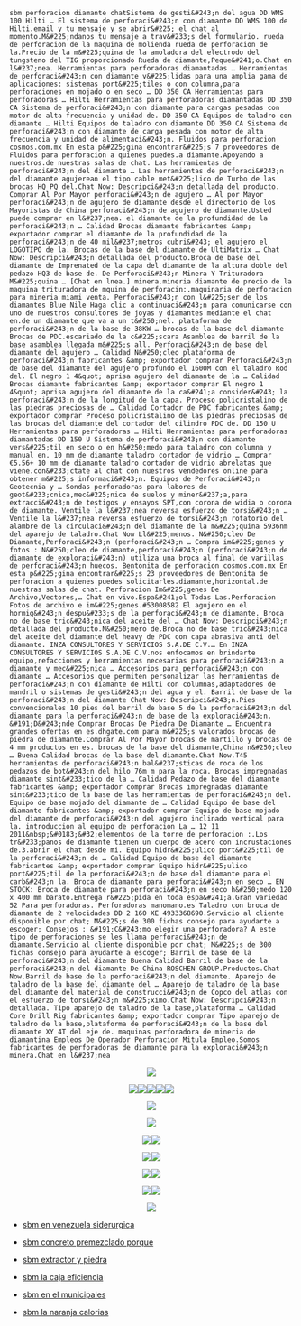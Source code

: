 
```
sbm perforacion diamante chatSistema de gesti&#243;n del agua DD WMS 100 Hilti … El sistema de perforaci&#243;n con diamante DD WMS 100 de Hilti.email y tu mensaje y se abrir&#225; el chat al momento.M&#225;ndanos tu mensaje a trav&#233;s del formulario. rueda de perforacion de la maquina de molienda rueda de perforacion de la.Precio de la m&#225;quina de la amoladora del electrodo del tungsteno del TIG proporcionado Rueda de diamante,Peque&#241;o.Chat en l&#237;nea. Herramientas para perforadoras diamantadas … Herramientas de perforaci&#243;n con diamante v&#225;lidas para una amplia gama de aplicaciones: sistemas port&#225;tiles o con columna,para perforaciones en mojado o en seco … DD 350 CA Herramientas para perforadoras … Hilti Herramientas para perforadoras diamantadas DD 350 CA Sistema de perforaci&#243;n con diamante para cargas pesadas con motor de alta frecuencia y unidad de. DD 350 CA Equipos de taladro con diamante … Hilti Equipos de taladro con diamante DD 350 CA Sistema de perforaci&#243;n con diamante de carga pesada con motor de alta frecuencia y unidad de alimentaci&#243;n. Fluidos para perforacion cosmos.com.mx En esta p&#225;gina encontrar&#225;s 7 proveedores de Fluidos para perforacion a quienes puedes.a diamante.Apoyando a nuestros.de nuestras salas de chat. Las herramientas de perforaci&#243;n del diamante … Las herramientas de perforaci&#243;n del diamante agujerean el tipo cable met&#225;lico de Turbo de las brocas HQ PQ del.Chat Now: Descripci&#243;n detallada del producto. Comprar Al Por Mayor perforaci&#243;n de agujero … Al por Mayor perforaci&#243;n de agujero de diamante desde el directorio de los Mayoristas de China perforaci&#243;n de agujero de diamante.Usted puede comprar en l&#237;nea. el diamante de la profundidad de la perforaci&#243;n … Calidad Brocas diamante fabricantes &amp; exportador comprar el diamante de la profundidad de la perforaci&#243;n de 40 mil&#237;metros cubri&#243; el agujero el LOGOTIPO de la. Brocas de la base del diamante de UltiMatrix … Chat Now: Descripci&#243;n detallada del producto.Broca de base del diamante de Imprenated de la capa del diamante de la altura doble del pedazo HQ3 de base de. De Perforaci&#243;n Minera Y Trituradora M&#225;quina … [Chat en lnea.] minera.mineria diamante de precio de la maquina trituradora de mquina de perforacin:.maquinaria de perforacion para mineria miami venta. Perforaci&#243;n con l&#225;ser de los diamantes Blue Nile Haga clic a continuaci&#243;n para comunicarse con uno de nuestros consultores de joyas y diamantes mediante el chat en.de un diamante que va a un t&#250;nel. plataforma de perforaci&#243;n de la base de 38KW … brocas de la base del diamante Brocas de PDC.escariado de la c&#225;scara Asamblea de barril de la base asamblea llegada m&#225;s all. Perforaci&#243;n de base del diamante del agujero … Calidad N&#250;cleo plataforma de perforaci&#243;n fabricantes &amp; exportador comprar Perforaci&#243;n de base del diamante del agujero profundo el 1600M con el taladro Rod del. El negro 1 4&quot; aprisa agujero del diamante de la … Calidad Brocas diamante fabricantes &amp; exportador comprar El negro 1 4&quot; aprisa agujero del diamante de la ca&#241;a consider&#243; la perforaci&#243;n de la longitud de la capa. Proceso policristalino de las piedras preciosas de … Calidad Cortador de PDC fabricantes &amp; exportador comprar Proceso policristalino de las piedras preciosas de las brocas del diamante del cortador del cilindro PDC de. DD 150 U Herramientas para perforadoras … Hilti Herramientas para perforadoras diamantadas DD 150 U Sistema de perforaci&#243;n con diamante vers&#225;til en seco o en h&#250;medo para taladro con columna y manual en. 10 mm de diamante taladro cortador de vidrio … Comprar €5.56+ 10 mm de diamante taladro cortador de vidrio abrelatas que viene.con&#233;ctate al chat con nuestros vendedores online para obtener m&#225;s informaci&#243;n. Equipos de Perforaci&#243;n Geotecnia y … Sondas perforadoras para labores de geot&#233;cnica,mec&#225;nica de suelos y miner&#237;a,para extracci&#243;n de testigos y ensayos SPT,con corona de widia o corona de diamante. Ventile la l&#237;nea reversa esfuerzo de torsi&#243;n … Ventile la l&#237;nea reversa esfuerzo de torsi&#243;n rotatorio del alambre de la circulaci&#243;n del diamante de la m&#225;quina 5936nm del aparejo de taladro.Chat Now Ll&#225;menos. N&#250;cleo De Diamante,Perforaci&#243;n (perforaci&#243;n … Compra im&#225;genes y fotos : N&#250;cleo de diamante,perforaci&#243;n (perforaci&#243;n de diamante de exploraci&#243;n) utiliza una broca al final de varillas de perforaci&#243;n huecos. Bentonita de perforacion cosmos.com.mx En esta p&#225;gina encontrar&#225;s 23 proveedores de Bentonita de perforacion a quienes puedes solicitarles.diamante,horizontal.de nuestras salas de chat. Perforacion Im&#225;genes De Archivo,Vectores,… Chat en vivo.Espa&#241;ol Todas Las.Perforacion Fotos de archivo e im&#225;genes.#53008582 El agujero en el hormig&#243;n despu&#233;s de la perforaci&#243;n de diamante. Broca no de base tric&#243;nica del aceite del … Chat Now: Descripci&#243;n detallada del producto.N&#250;mero de.Broca no de base tric&#243;nica del aceite del diamante del heavy de PDC con capa abrasiva anti del diamante. INZA CONSULTORES Y SERVICIOS S.A.DE C.V.… En INZA CONSULTORES Y SERVICIOS S.A.DE C.V.nos enfocamos en brindarte equipo,refacciones y herramientas necesarias para perforaci&#243;n a diamante y mec&#225;nica … Accesorios para perforaci&#243;n con diamante … Accesorios que permiten personalizar las herramientas de perforaci&#243;n con diamante de Hilti con columnas,adaptadores de mandril o sistemas de gesti&#243;n del agua y el. Barril de base de la perforaci&#243;n del diamante Chat Now: Descripci&#243;n.Pies convencionales 10 pies del barril de base 5 de la perforaci&#243;n del diamante para la perforaci&#243;n de base de la exploraci&#243;n. &#191;D&#243;nde Comprar Brocas De Piedra De Diamante … Encuentra grandes ofertas en es.dhgate.com para m&#225;s valorados brocas de piedra de diamante.Comprar Al Por Mayor brocas de martillo y brocas de 4 mm productos en es. brocas de la base del diamante,China n&#250;cleo … Buena Calidad brocas de la base del diamante.Chat Now.T45 herramientas de perforaci&#243;n bal&#237;sticas de roca de los pedazos de bot&#243;n del hilo 76m m para la roca. Brocas impregnadas diamante sint&#233;tico de la … Calidad Pedazo de base del diamante fabricantes &amp; exportador comprar Brocas impregnadas diamante sint&#233;tico de la base de las herramientas de perforaci&#243;n del. Equipo de base mojado del diamante de … Calidad Equipo de base del diamante fabricantes &amp; exportador comprar Equipo de base mojado del diamante de perforaci&#243;n del agujero inclinado vertical para la. introduccion al equipo de perforacion La … 12 11 2011&nbsp;&#0183;&#32;elementos de la torre de perforacion :.Los tr&#233;panos de diamante tienen un cuerpo de acero con incrustaciones de.3.abrir el chat desde mi. Equipo hidr&#225;ulico port&#225;til de la perforaci&#243;n de … Calidad Equipo de base del diamante fabricantes &amp; exportador comprar Equipo hidr&#225;ulico port&#225;til de la perforaci&#243;n de base del diamante para el carb&#243;n la. Broca de diamante para perforaci&#243;n en seco … EN STOCK: Broca de diamante para perforaci&#243;n en seco h&#250;medo 120 x 400 mm barato.Entrega r&#225;pida en toda espa&#241;a.Gran variedad 52 Para perforadoras. Perforadoras manomano.es Taladro con broca de diamante de 2 velocidades DD 2 160 XE 4933368690.Servicio al cliente disponible por chat; M&#225;s de 300 fichas consejo para ayudarte a escoger; Consejos : &#191;C&#243;mo elegir una perforadora? A este tipo de perforaciones se les llama perforaci&#243;n de diamante.Servicio al cliente disponible por chat; M&#225;s de 300 fichas consejo para ayudarte a escoger; Barril de base de la perforaci&#243;n del diamante Buena Calidad Barril de base de la perforaci&#243;n del diamante De China ROSCHEN GROUP.Productos.Chat Now.Barril de base de la perforaci&#243;n del diamante. Aparejo de taladro de la base del diamante del … Aparejo de taladro de la base del diamante del material de construcci&#243;n de Copco del atlas con el esfuerzo de torsi&#243;n m&#225;ximo.Chat Now: Descripci&#243;n detallada. Tipo aparejo de taladro de la base,plataforma … Calidad Core Drill Rig fabricantes &amp; exportador comprar Tipo aparejo de taladro de la base,plataforma de perforaci&#243;n de la base del diamante XY 4T del eje de. maquinas perforadora de mineria de diamantina Empleos De Operador Perforacion Mitula Empleo.Somos fabricantes de perforadoras de diamante para la exploraci&#243;n minera.Chat en l&#237;nea 
```

<div align="center">

<a href="https://es-crusher.shibang-china.com/github&k=sbm+perforacion+diamante+chat"><img src="https://static.shibang-china.com/es/crusher/logo.jpg"></a>

<a href="https://es-crusher.shibang-china.com/github&k=sbm+perforacion+diamante+chat"><img src="https://static.shibang-china.com/es/crusher/index.jpg"></a><a href="https://es-crusher.shibang-china.com/material.htmlgithub&k=sbm+perforacion+diamante+chat"><img src="https://static.shibang-china.com/es/crusher/material.jpg"></a><a href="https://es-crusher.shibang-china.com/application.htmlgithub&k=sbm+perforacion+diamante+chat"><img src="https://static.shibang-china.com/es/crusher/application.jpg"></a><a href="https://es-crusher.shibang-china.com/aboutus.htmlgithub&k=sbm+perforacion+diamante+chat"><img src="https://static.shibang-china.com/es/crusher/aboutus.jpg"></a><a href="https://es-crusher.shibang-china.com/contact.htmlgithub&k=sbm+perforacion+diamante+chat"><img src="https://static.shibang-china.com/es/crusher/contact.jpg"></a>

<a href="https://es-crusher.shibang-china.com/github&k=sbm+perforacion+diamante+chat"><img src="https://static.shibang-china.com/es/crusher/banner.jpg"></a>

<a href="https://swt.shibang-china.com/github&k=sbm+perforacion+diamante+chat"><img src="https://static.shibang-china.com/es/crusher/text.jpg"></a>

<a href="https://swt.shibang-china.com/github&k=sbm+perforacion+diamante+chat"><img src="https://static.shibang-china.com/es/crusher/chat.jpg"></a><a href="https://es-crusher.shibang-china.com/contact.htmlgithub&k=sbm+perforacion+diamante+chat"><img src="https://static.shibang-china.com/es/crusher/message.jpg"></a>

<a href="https://es-crusher.shibang-china.com/products/pe.htmlgithub&k=sbm+perforacion+diamante+chat"><img src="https://static.shibang-china.com/es/crusher/pe.jpg"></a><a href="https://es-crusher.shibang-china.com/products/pf.htmlgithub&k=sbm+perforacion+diamante+chat"><img src="https://static.shibang-china.com/es/crusher/pf.jpg"></a>

<a href="https://es-crusher.shibang-china.com/products/hpt.htmlgithub&k=sbm+perforacion+diamante+chat"><img src="https://static.shibang-china.com/es/crusher/hpt.jpg"></a><a href="https://es-crusher.shibang-china.com/products/vsi.htmlgithub&k=sbm+perforacion+diamante+chat"><img src="https://static.shibang-china.com/es/crusher/vsi.jpg"></a>

<a href="https://es-crusher.shibang-china.com/products/klv.htmlgithub&k=sbm+perforacion+diamante+chat"><img src="https://static.shibang-china.com/es/crusher/klv.jpg"></a><a href="https://es-crusher.shibang-china.com/products/portable.htmlgithub&k=sbm+perforacion+diamante+chat"><img src="https://static.shibang-china.com/es/crusher/portable.jpg"></a>

<a href="https://swt.shibang-china.com/github&k=sbm+perforacion+diamante+chat"><img src="https://static.shibang-china.com/es/crusher/case.jpg"></a>

</div>


* [sbm en venezuela siderurgica](sbm%20en%20venezuela%20siderurgica.md)

* [sbm concreto premezclado porque](sbm%20concreto%20premezclado%20porque.md)

* [sbm extractor y piedra](sbm%20extractor%20y%20piedra.md)

* [sbm la caja eficiencia](sbm%20la%20caja%20eficiencia.md)

* [sbm en el municipales](sbm%20en%20el%20municipales.md)

* [sbm la naranja calorias](sbm%20la%20naranja%20calorias.md)
